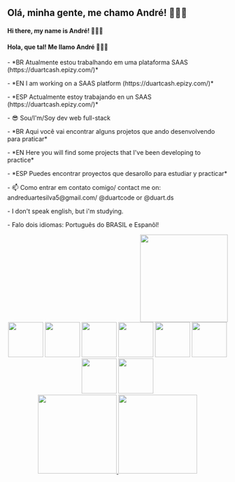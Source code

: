 ## Olá, minha gente, me chamo André! 🙋🏾‍♂️
#### Hi there, my name is André! 🙋🏾‍♂️
#### Hola, que tal! Me llamo André 🙋🏾‍♂️

<div align="left" float="left" width="50">
<p>- *BR Atualmente estou trabalhando em uma plataforma SAAS (https://duartcash.epizy.com/)*</p>
<p>- *EN I am working on a SAAS platform (https://duartcash.epizy.com/)*</p>
<p>- *ESP Actualmente estoy trabajando en un SAAS (https://duartcash.epizy.com/)*</p>
<p>- 😎 Sou/I'm/Soy dev web full-stack</p>
<p>- *BR Aqui você vai encontrar alguns projetos que ando desenvolvendo para praticar*</p>
<p>- *EN Here you will find some projects that I've been developing to practice*</p>
<p>- *ESP Puedes encontrar proyectos que desarollo para estudiar y practicar*</p>
<p>- 📫 Como entrar em contato comigo/ contact me on: andreduartesilva5@gmail.com/ @duartcode or @duart.ds</p>
<p>- I don't speak english, but i'm studying.</p>
<p>- Falo dois idiomas: Português do BRASIL e Espanõl!</p>
</div>
<div align="right" width="50">
<img width="200" align="center" src="https://github.com/andredevelop/andreduarte/assets/73521282/afa06316-394b-4b2f-9875-3c0c3a9cd9f9" />
</div>



<div align="center">
<img width="80" src="https://cdn.jsdelivr.net/gh/devicons/devicon/icons/php/php-plain.svg" />
<img width="80" src="https://cdn.jsdelivr.net/gh/devicons/devicon/icons/mysql/mysql-original-wordmark.svg" />     
<img width="80" src="https://cdn.jsdelivr.net/gh/devicons/devicon/icons/css3/css3-plain-wordmark.svg" />
<img width="80" src="https://cdn.jsdelivr.net/gh/devicons/devicon/icons/html5/html5-plain-wordmark.svg" />
<img width="80" src="https://cdn.jsdelivr.net/gh/devicons/devicon/icons/javascript/javascript-original.svg" />
<img width="80" src="https://cdn.jsdelivr.net/gh/devicons/devicon/icons/jquery/jquery-plain-wordmark.svg" />
<img width="80" src="https://cdn.jsdelivr.net/gh/devicons/devicon/icons/wordpress/wordpress-plain.svg" />
<img width="80" src="https://cdn.jsdelivr.net/gh/devicons/devicon/icons/filezilla/filezilla-plain.svg" />     
</div>

<div align="center">
<a href="https://github.com/andredevelop">
<img height="180em" src="https://github-readme-stats.vercel.app/api/top-langs/?username=andredevelop&layout=compact&langs_count=7&theme=dracula"/>
<img height="180em" src="https://github-readme-stats.vercel.app/api?username=andredevelop&show_icons=true&theme=dracula&include_all_commits=true&count_private=true"/>
</div>
